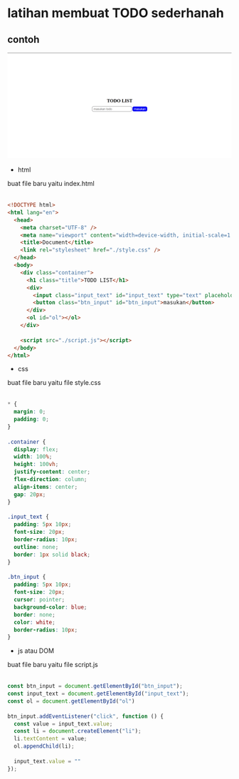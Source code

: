 # latihan membuat TODO sederhanah

## contoh

<img src="./gambar/gambar1.png" />

- html

buat file baru yaitu index.html

```html

<!DOCTYPE html>
<html lang="en">
  <head>
    <meta charset="UTF-8" />
    <meta name="viewport" content="width=device-width, initial-scale=1.0" />
    <title>Document</title>
    <link rel="stylesheet" href="./style.css" />
  </head>
  <body>
    <div class="container">
      <h1 class="title">TODO LIST</h1>
      <div>
        <input class="input_text" id="input_text" type="text" placeholder="masukan todo" />
        <button class="btn_input" id="btn_input">masukan</button>
      </div>
      <ol id="ol"></ol>
    </div>

    <script src="./script.js"></script>
  </body>
</html>

```

- css

buat file baru yaitu file style.css


```css

* {
  margin: 0;
  padding: 0;
}

.container {
  display: flex;
  width: 100%;
  height: 100vh;
  justify-content: center;
  flex-direction: column;
  align-items: center;
  gap: 20px;
}

.input_text {
  padding: 5px 10px;
  font-size: 20px;
  border-radius: 10px;
  outline: none;
  border: 1px solid black;
}

.btn_input {
  padding: 5px 10px;
  font-size: 20px;
  cursor: pointer;
  background-color: blue;
  border: none;
  color: white;
  border-radius: 10px;
}


```

- js atau DOM

buat file baru yaitu file script.js

```js

const btn_input = document.getElementById("btn_input");
const input_text = document.getElementById("input_text");
const ol = document.getElementById("ol")

btn_input.addEventListener("click", function () {
  const value = input_text.value;
  const li = document.createElement("li");
  li.textContent = value;
  ol.appendChild(li);

  input_text.value = ""
});

```